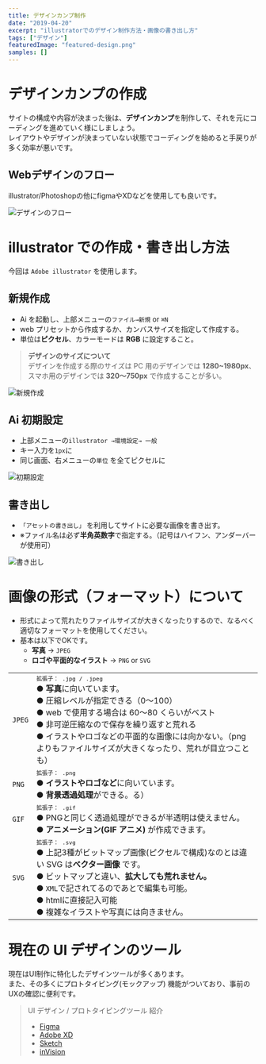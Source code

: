 ```yaml
---
title: デザインカンプ制作
date: "2019-04-20"
excerpt: "illustratorでのデザイン制作方法・画像の書き出し方"
tags: ["デザイン"]
featuredImage: "featured-design.png"
samples: []
---
```


# デザインカンプの作成

サイトの構成や内容が決まった後は、**デザインカンプ**を制作して、それを元にコーディングを進めていく様にしましょう。  
レイアウトやデザインが決まっていない状態でコーディングを始めると手戻りが多く効率が悪いです。

## Webデザインのフロー

illustrator/Photoshopの他にfigmaやXDなどを使用しても良いです。

![デザインのフロー](./fig_d_01_01.png)

# illustrator での作成・書き出し方法

今回は `Adobe illustrator` を使用します。

## 新規作成

- Ai を起動し、上部メニューの`ファイル→新規` or `⌘N`
- web プリセットから作成するか、カンバスサイズを指定して作成する。
- 単位は**ピクセル**、カラーモードは **RGB** に設定すること。

> **デザインのサイズについて**  
> デザインを作成する際のサイズは PC 用のデザインでは **1280~1980px**、スマホ用のデザインでは **320〜750px** で作成することが多い。

![新規作成](./fig_d_01_02.png)

## Ai 初期設定

- 上部メニューの`illustrator →環境設定→ 一般`
- キー入力を`1px`に
- 同じ画面、右メニューの`単位` を全てピクセルに

![初期設定](./fig_d_01_03.png)

## 書き出し

- `「アセットの書き出し」` を利用してサイトに必要な画像を書き出す。
- ※ファイル名は必ず**半角英数字**で指定する。（記号はハイフン、アンダーバーが使用可）

![書き出し](./fig_d_01_04.png)

# 画像の形式（フォーマット）について

- 形式によって荒れたりファイルサイズが大きくなったりするので、なるべく適切なフォーマットを使用してください。
- 基本は以下でOKです。
  - **写真** → `JPEG`
  - **ロゴや平面的なイラスト** → `PNG` or `SVG`

|        |                                                                                                                                                                                                                                                                                                                              |
| :----- | ---------------------------------------------------------------------------------------------------------------------------------------------------------------------------------------------------------------------------------------------------------------------------------------------------------------------------- |
| `JPEG` | <small>`拡張子： .jpg / .jpeg`</small> <br>● **写真**に向いています。<br> ● 圧縮レベルが指定できる（0〜100）<br>● web で使用する場合は 60〜80 くらいがベスト<br>● 非可逆圧縮なので保存を繰り返すと荒れる<br>● イラストやロゴなどの平面的な画像には向かない。（png よりもファイルサイズが大きくなったり、荒れが目立つことも） |
| `PNG`  | <small>`拡張子： .png`</small> <br>● **イラストやロゴなど**に向いています。<br> ● **背景透過処理**ができる。る）                                                                                                                                                                                                             |
| `GIF`  | <small>`拡張子： .gif`</small> <br>● PNGと同じく透過処理ができるが半透明は使えません。<br> ● **アニメーション(GIF アニメ)** が作成できます。                                                                                                                                                                                 |
| `SVG`  | <small>`拡張子： .svg`</small> <br>● 上記3種がビットマップ画像(ピクセルで構成)なのとは違い SVG は**ベクター画像** です。<br> ● ビットマップと違い、**拡大しても荒れません。** <br> ● `XML`で記されてるのであとで編集も可能。 <br>● htmlに直接記入可能<br>● 複雑なイラストや写真には向きません。                              |

# 現在の UI デザインのツール

現在はUI制作に特化したデザインツールが多くあります。  
また、その多くにプロトタイピング(モックアップ) 機能がついており、事前のUXの確認に便利です。

> UI デザイン / プロトタイピングツール 紹介
>
> - [Figma](https://www.figma.com)
> - [Adobe XD](https://www.adobe.com/jp/products/xd.html)
> - [Sketch](https://www.sketch.com/)
> - [inVision](https://www.invisionapp.com/)
